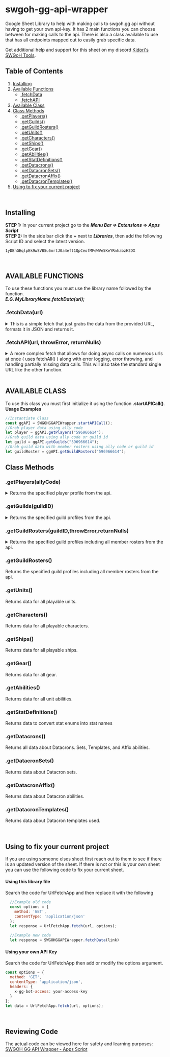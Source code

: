 # swgoh-gg-api-wrapper
Google Sheet Library to help with making calls to swgoh.gg api without having to get your own api-key. It has 2 main functions you can choose between for making calls to the api. There is also a class available to use that has all endpoints mapped out to easily grab specific data.

Get additional help and support for this sheet on my discord [Kidori's SWGoH Tools](https://discord.gg/Z3fWRWa77W).

## Table of Contents
1. [Installing](#installing)
2. [Available Functions](#available-functions)
   - [.fetchData](#fetchdataurl)
   - [.fetchAPI](#fetchapiurl-throwerror-returnnulls)
3. [Available Class](#available-class)
4. [Class Methods](#class-methods)
   - [.getPlayers()](#getplayersallycode)
   - [.getGuilds()](#getguildsguildid)
   - [.getGuildRosters()](#getguildrostersguildidthrowerrorreturnnulls)
   - [.getUnits()](#getunits)
   - [.getCharacters()](#getcharacters)
   - [.getShips()](#getships)
   - [.getGear()](#getgear)
   - [.getAbilities()](#getabilities)
   - [.getStatDefinitions()](#getstatdefinitions)
   - [.getDatacrons()](#getdatacrons)
   - [.getDatacronSets()](#getdatacronsets)
   - [.getDatacronAffix()](#getdatacronaffix)
   - [.getDatacronTemplates()](#getdatacrontemplates)
5. [Using to fix your current project](#using-to-fix-your-current-project)

<br />

## Installing
**STEP 1:** In your current project go to the ***Menu Bar => Extensions => Apps Script***\
**STEP 2:** In the side bar click the **+** next to ***Libraries***, then add the following Script ID and select the latest version.
```
1yDBhGEqlpEk9wSVBSu6nrtJ0a4eft1QpCeofMFeWVe5KeYRnhabzH2DX
```

<br />

## AVAILABLE FUNCTIONS
To use these functions you must use the library name followed by the function.\
***E.G. MyLibraryName.fetchData(url);***

### .fetchData(url)
<details><summary>This is a simple fetch that just grabs the data from the provided URL, formats it in JSON and returns it.</summary>

#### Parameters
`url` _String_\
The full url (endpoint) to get the data from.

```js
  let player = SWGOHGGAPIWrapper.fetchData("https://swgoh.gg/api/player/596966614");
  let units = SWGOHGGAPIWrapper.fetchData("https://swgoh.gg/api/units");
```
</details>

### .fetchAPI(url, throwError, returnNulls)
<details><summary>A more complex fetch that allows for doing async calls on numerous urls at once ( uses fetchAll() ) along with error logging, error throwing, and handling partially missing data calls. This will also take the standard single URL like the other function.</summary>

#### Parameters
`url` _String or Array_\
The full url (endpoint) to get the data from.

`throwError` _Bool_ | **Optional**\
Flag to indicate throwing an error if a guild member has a null ally code. Default is true.

`returnNulls` _Bool_ | **Optional**\
Flag to indicate returning null for player profiles that have a null ally code. Default is false.
  
```js
  let guild = ggAPI.getGuildRosters("596966614");
  let guilds = ggAPI.getGuildRosters(["xsafGSFSfsad-Gdsa","987654321"]);
```
</details>

<br />


## AVAILABLE CLASS
To use this class you must first initialize it using the function **.startAPICall()**.\
**Usage Examples**
```js
//Instantiate Class
const ggAPI = SWGOHGGAPIWrapper.startAPICall();
//Grab player data using ally code
let player = ggAPI.getPlayers("596966614");
//Grab guild data using ally code or guild id
let guild = ggAPI.getGuilds("596966614");
//Grab guild data with member rosters using ally code or guild id
let guildRoster = ggAPI.getGuildRosters("596966614");
```

## Class Methods

### .getPlayers(allyCode)
<details><summary>Returns the specified player profile from the api.</summary>

#### Parameters
`allyCode` _String or Array_\
List of player ally code(s) to retrieve data for.

```js
  let player = ggAPI.getPlayers("596966614");
  let players = ggAPI.getPlayers(["123456789","987654321"]);
```
</details>


### .getGuilds(guildID)
<details><summary>Returns the specified guild profiles from the api.</summary>
  
#### Parameters
`guildID` _String or Array_\
List of guild id(s) or ally code(s) to retrieve guild data for.

```js
  let guild = ggAPI.getGuilds("596966614");
  let guilds = ggAPI.getGuilds(["xsafGSFSfsad-Gdsa","987654321"]);
```
</details>


### .getGuildRosters(guildID,throwError,returnNulls)
<details><summary>Returns the specified guild profiles including all member rosters from the api.</summary>
  
#### Parameters
`guildID` _String or Array_\
List of guild id(s) or ally code(s) to retrieve guild data for.

`throwError` _Bool_ | **Optional**\
Flag to indicate throwing an error if a guild member has a null ally code. Default is true.

`returnNulls` _Bool_ | **Optional**\
Flag to indicate returning null for player profiles that have a null ally code. Default is false.
  
```js
  let guild = ggAPI.getGuildRosters("596966614");
  let guilds = ggAPI.getGuildRosters(["xsafGSFSfsad-Gdsa","987654321"]);
```
</details>

### .getGuildRosters()
Returns the specified guild profiles including all member rosters from the api.

### .getUnits()
Returns data for all playable units.

### .getCharacters()
Returns data for all playable characters.

### .getShips()
Returns data for all playable ships.

### .getGear()
Returns data for all gear.

### .getAbilities()
Returns data for all unit abilities.
    
### .getStatDefinitions()
Returns data to convert stat enums into stat names

### .getDatacrons()
Returns all data about Datacrons. Sets, Templates, and Affix abilities.

### .getDatacronSets()
Returns data about Datacron sets.

### .getDatacronAffix()
Returns data about Datacron abilities.

### .getDatacronTemplates()
Returns data about Datacron templates used.

<br />

## Using to fix your current project
If you are using someone elses sheet first reach out to them to see if there is an updated version of the sheet. If there is not or this is your own sheet you can use the following code to fix your current sheet.

#### Using this library file
Search the code for UrlFetchApp and then replace it with the following
```js
  //Example old code
  const options = {
    method: 'GET',
    contentType: 'application/json'
  };
  let response = UrlFetchApp.fetch(url, options);
  
  //Example new code
  let response = SWGOHGGAPIWrapper.fetchData(link)
```

#### Using your own API Key
Search the code for UrlFetchApp then add or modify the options argument.
```js
const options = {
  method: 'GET',
  contentType: 'application/json',
  headers: {
    x-gg-bot-access: your-access-key
  }
};
let data = UrlFetchApp.fetch(url, options);
```

<br />

## Reviewing Code
The actual code can be viewed here for safety and learning purposes: [SWGOH GG API Wrapper - Apps Script](https://script.google.com/home/projects/1yDBhGEqlpEk9wSVBSu6nrtJ0a4eft1QpCeofMFeWVe5KeYRnhabzH2DX/edit)
